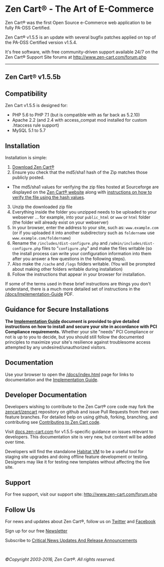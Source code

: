 Zen Cart&reg; - The Art of E-Commerce
===============

Zen Cart&reg; was the first Open Source e-Commerce web application to be fully PA-DSS Certified.

Zen Cart&reg; v1.5.5 is an update with several bugfix patches applied on top of the PA-DSS Certified version v1.5.4.

It's free software, with free community-driven support available 24/7 on the Zen Cart&reg; Support Site forums at <http://www.zen-cart.com/forum.php>

--------------------


Zen Cart&reg; v1.5.5b
--------------------

Compatibility
-------------
Zen Cart v1.5.5 is designed for:
 * PHP 5.6 to PHP 7.1  (but is compatible with as far back as 5.2.10)
 * Apache 2.2 (and 2.4 with access_compat mod installed for custom .htaccess rule support)
 * MySQL 5.1 to 5.7


Installation
------------

Installation is simple:

1. [Download Zen Cart&reg;](http://sourceforge.net/projects/zencart/files)
2. Ensure you check that the md5/sha1 hash of the Zip matches those publicly posted.
  * The md5/sha1 values for verifying the zip files hosted at Sourceforge are displayed on the [Zen Cart&reg; website](https://www.zen-cart.com/) along with [instructions on how to verify the file using the hash values](http://www.zen-cart.com/content.php?305).
3. Unzip the downloaded zip file 
4. Everything inside the folder you unzipped needs to be uploaded to your webserver … for example, into your `public_html` or `www` or `html` folder (the folder will already exist on your webserver)
5. In your browser, enter the address to your site, such as: `www.example.com` (or if you uploaded it into another subdirectory such as `foldername` use `www.example.com/foldername`)
6. Rename the `/includes/dist-configure.php` and `/admin/includes/dist-configure.php` files to "`configure.php`" and make the files writable (so the install process can write your configuration information into them after you answer a few questions in the following steps).
7. Also make the `/cache` and `/logs` folders writable. (You will be prompted about making other folders writable during installation)
8. Follow the instructions that appear in your browser for installation. 

If some of the terms used in these brief instructions are things you don't understand, there is a much more detailed set of instructions in the [/docs/Implementation-Guide](http://www.zen-cart.com/docs/implementation-guide-v155.pdf) PDF.


Guidance for Secure Installations
---------------------------------
__The [Implementation Guide](http://www.zen-cart.com/docs/implementation-guide-v155.pdf) document is provided to give detailed instructions on how to install and secure your site in accordance with PCI Compliance requirements.__ Whether your site "needs" PCI Compliance or not is up to you to decide, but you should still follow the documented principles to maximize your site's resilience against troublesome access attempted by any undesired/unauthorized visitors.


Documentation
-------------
Use your browser to open the [/docs/index.html](http://www.zen-cart.com/docs/index.html) page for links to documentation and the [Implementation Guide](http://www.zen-cart.com/docs/implementation-guide-v155.pdf).


Developer Documentation
-----------------------
Developers wishing to contribute to the Zen Cart&reg; core code may fork the [zencart/zencart](https://github.com/zencart/zencart) repository on github and issue Pull Requests from their own feature branches. For detailed help on using github, forking, branching, and contributing see [Contributing to Zen Cart code](http://docs.zen-cart.com/Contributing/).

Visit [docs.zen-cart.com](http://docs.zen-cart.com/Developer_Documentation/v1.5.5/) for v1.5.5-specific guidance on issues relevant to developers. This documentation site is very new, but content will be added over time.

Developers will find the standalone [Habitat VM](http://docs.zen-cart.com/Habitat/main) to be a useful tool for staging site upgrades and doing offline feature development or testing. Designers may like it for testing new templates without affecting the live site.


Support
-------
For free support, visit our support site: http://www.zen-cart.com/forum.php

Follow Us
---------
For news and updates about Zen Cart&reg;, follow us on [Twitter](http://twitter.com/zencart) and [Facebook](http://facebook.com/zencart)

Sign up for our free [Newsletter](http://eepurl.com/bafnNj)

Subscribe to [Critical News Updates And Release Announcements](http://www.zen-cart.com/subscription.php?do=addsubscription&f=2)


&nbsp;  

*&copy;Copyright 2003-2016, Zen Cart&reg;. All rights reserved.*

